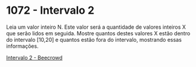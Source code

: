 # 1072 - Intervalo 2

Leia um valor inteiro N. Este valor será a quantidade de valores inteiros X que serão lidos em seguida.
Mostre quantos destes valores X estão dentro do intervalo [10,20] e quantos estão fora do intervalo, mostrando essas informações.

[Intervalo 2 - Beecrowd](https://www.beecrowd.com.br/judge/pt/problems/view/1072)

```
```
